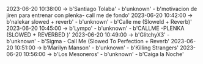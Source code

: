 2023-06-20 10:38:00 -> b'Santiago Tolaba' - b'unknown' - b'motivacion de jiren para entrenar con plenka- call me de fondo'
2023-06-20 10:42:00 -> b'nalekar  slowed + reverb' - b'unknown' - b'Calle me (Sloweld + Reverb)'
2023-06-20 10:45:00 -> b'Lympo' - b'unknown' - b'CALLME -PLENKA (SLOWED + REVERBED )'
2023-06-20 10:49:00 -> b'GlitchyX3' - b'unknown' - b'Sigma - Call Me (Slowed To Perfection + Reverb'
2023-06-20 10:51:00 -> b'Marilyn Manson' - b'unknown' - b'Killing Strangers'
2023-06-20 10:56:00 -> b'Los Mesoneros' - b'unknown' - b'Caiga la Noche'
